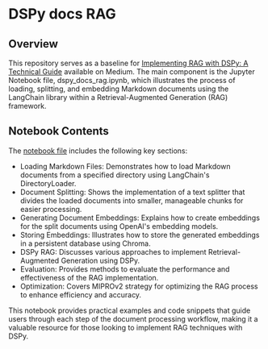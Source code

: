 # DSPy docs RAG 

## Overview
This repository serves as a baseline for [Implementing RAG with DSPy: A Technical Guide](https://medium.com/@arancibia.juan22/implementing-rag-with-dspy-a-technical-guide-a6ae15f6a455) available on Medium. The main component is the Jupyter Notebook file, dspy_docs_rag.ipynb, which illustrates the process of loading, splitting, and embedding Markdown documents using the LangChain library within a Retrieval-Augmented Generation (RAG) framework.

## Notebook Contents
The [notebook file](./dspy_docs_rag.ipynb) includes the following key sections:
- Loading Markdown Files: Demonstrates how to load Markdown documents from a specified directory using LangChain's DirectoryLoader.
- Document Splitting: Shows the implementation of a text splitter that divides the loaded documents into smaller, manageable chunks for easier processing.
- Generating Document Embeddings: Explains how to create embeddings for the split documents using OpenAI's embedding models.
- Storing Embeddings: Illustrates how to store the generated embeddings in a persistent database using Chroma.
- DSPy RAG: Discusses various approaches to implement Retrieval-Augmented Generation using DSPy.
- Evaluation: Provides methods to evaluate the performance and effectiveness of the RAG implementation.
- Optimization: Covers MIPROv2 strategy for optimizing the RAG process to enhance efficiency and accuracy.

This notebook provides practical examples and code snippets that guide users through each step of the document processing workflow, making it a valuable resource for those looking to implement RAG techniques with DSPy.

